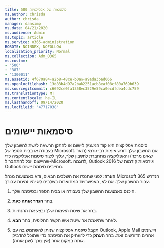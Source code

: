 ```yaml
---
title: סיסמאות של אפליקציות 500
ms.author: chrisda
author: chrisda
manager: dansimp
ms.date: 04/21/2020
ms.audience: Admin
ms.topic: article
ms.service: o365-administration
ROBOTS: NOINDEX, NOFOLLOW
localization_priority: Normal
ms.collection: Adm_O365
ms.custom:
- "500"
- "387"
- "1300011"
ms.assetid: 4f670a84-a2b8-48ce-b0aa-a9ada3bad066
ms.openlocfilehash: 13d83b4d97a2bab2251acb8eaf08cf80a769b639
ms.sourcegitcommit: c6692ce0fa1358ec3529e59ca0ecdfdea4cdc759
ms.translationtype: MT
ms.contentlocale: he-IL
ms.lasthandoff: 09/14/2020
ms.locfileid: "47717038"
---
```

# <a name="app-passwords"></a>סיסמאות יישומים

סיסמת אפליקציה היא קוד המעניק ליישום או להתקן הרשאה לגשת לחשבון שלך בעבודה או בבית הספר של Microsoft. אם החשבון שלך דורש אימות רב-גורמי (תואר שאינו מרכזי) והאפליקציה מתחברת לחשבון שלך, עליך ליצור סיסמת אפליקציה כדי שהיישום יוכל להתחבר ל-Microsoft. לדוגמה, Outlook 2016 וגירסאות קודמות של Outlook מחייבים סיסמת יישום.

 **הערה**: לפני שתנסה את השלבים הבאים, ודא באמצעות מנהל Microsoft 365 הנדרש עבור החשבון שלך. אם לא, האפשרויות המתוארות בשלבים לא יהיו זמינות עבורך.

1. היכנס באמצעות החשבון שלך בעבודה או בבית הספר ובסיסמה שלך.

2. בחר **הגדר אותה כעת**.

3. בחר את שיטת האימות שלך ובצע את ההנחיות.

4. לאחר שתיאמת את שיטת איש הקשר החלופית, בחר **הבא**.

5. תקבל סיסמת אפליקציה שניתן להשתמש בה עם Outlook, Apple Mail ויישומים אחרים הדורשים זאת. בחר **העתק** כדי להעתיק את הסיסמה כדי שתוכל להדביק אותה במקום אחר (אין צורך לשנן אותה).
